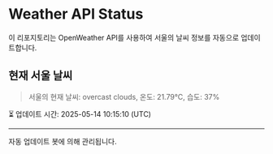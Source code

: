 
# Weather API Status

이 리포지토리는 OpenWeather API를 사용하여 서울의 날씨 정보를 자동으로 업데이트합니다.

## 현재 서울 날씨
> 서울의 현재 날씨: overcast clouds, 온도: 21.79°C, 습도: 37%

⏳ 업데이트 시간: 2025-05-14 10:15:10 (UTC)

---
자동 업데이트 봇에 의해 관리됩니다.
